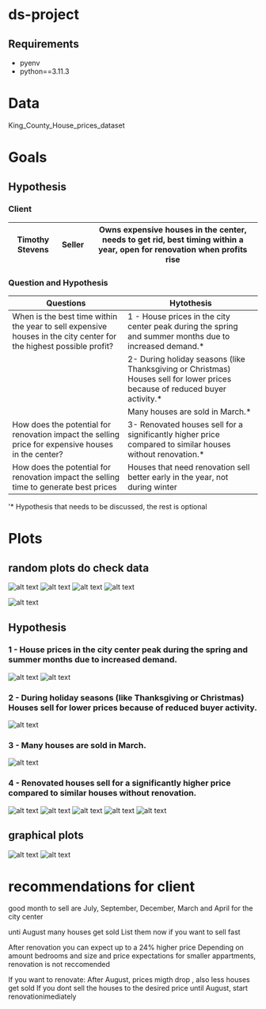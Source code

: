 # ds-project

## Requirements

- pyenv
- python==3.11.3

# Data

King_County_House_prices_dataset

# Goals

## Hypothesis

### Client

| Timothy Stevens | Seller | Owns expensive houses in the center, needs to get rid, best timing within a year, open for renovation when profits rise |
| --------------- | ------ | ----------------------------------------------------------------------------------------------------------------------- |

### Question and Hypothesis

| Questions                                                                                                          | Hytothesis                                                                                                                   |
| ------------------------------------------------------------------------------------------------------------------ | ---------------------------------------------------------------------------------------------------------------------------- |
| When is the best time within the year to sell expensive houses in the city center for the highest possible profit? | 1 - House prices in the city center peak during the spring and summer months due to increased demand.\*                      |
|                                                                                                                    | 2- During holiday seasons (like Thanksgiving or Christmas) Houses sell for lower prices because of reduced buyer activity.\* |
|                                                                                                                    | Many houses are sold in March.\*                                                                                             |
| How does the potential for renovation impact the selling price for expensive houses in the center?                 | 3- Renovated houses sell for a significantly higher price compared to similar houses without renovation.\*                   |
| How does the potential for renovation impact the selling time to generate best prices                              | Houses that need renovation sell better early in the year, not during winter                                                 |

'\* Hypothesis that needs to be discussed, the rest is optional

# Plots

## random plots do check data

![alt text](image.png)
![alt text](image-1.png)
![alt text](image-2.png)
![alt text](image-3.png)

![alt text](image-4.png)

## Hypothesis

### 1 - House prices in the city center peak during the spring and summer months due to increased demand.

![alt text](image-5.png)
![alt text](image-6.png)

### 2 - During holiday seasons (like Thanksgiving or Christmas) Houses sell for lower prices because of reduced buyer activity.

![alt text](image-7.png)

### 3 - Many houses are sold in March.

![alt text](image-8.png)

### 4 - Renovated houses sell for a significantly higher price compared to similar houses without renovation.

![alt text](image-9.png)
![alt text](image-12.png)
![alt text](image-13.png)
![alt text](image-14.png)
![alt text](image-15.png)

## graphical plots

![alt text](image-10.png)
![alt text](image-11.png)

# recommendations for client

good month to sell are July, September, December, March and April for the city center

unti August many houses get sold
List them now if you want to sell fast

After renovation you can expect up to a 24% higher price
Depending on amount bedrooms and size and price expectations
for smaller appartments, renovation is not reccomended

If you want to renovate:
After August, prices migth drop , also less houses get sold
If you dont sell the houses to the desired price until August, start renovationimediately
